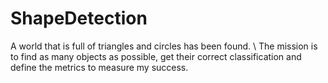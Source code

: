 # ShapeDetection

A world that is full of triangles and circles has been found. \\
The mission is to find as many objects as possible, get their correct classification and define the metrics to measure my success.
